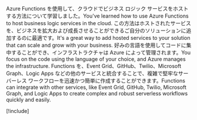 <span data-ttu-id="7858c-101">Azure Functions を使用して、クラウドでビジネス ロジック サービスをホストする方法について学習しました。</span><span class="sxs-lookup"><span data-stu-id="7858c-101">You've learned how to use Azure Functions to host business logic services in the cloud.</span></span> <span data-ttu-id="7858c-102">この方法はホストされたサービスを、ビジネスを拡大および成長させることができるご自分のソリューションに追加するのに最適です。</span><span class="sxs-lookup"><span data-stu-id="7858c-102">It's a great way to add hosted services to your solution that can scale and grow with your business.</span></span> <span data-ttu-id="7858c-103">好みの言語を使用してコードに集中することができ、インフラストラクチャは Azure によって管理されます。</span><span class="sxs-lookup"><span data-stu-id="7858c-103">You focus on the code using the language of your choice, and Azure manages the infrastructure.</span></span> <span data-ttu-id="7858c-104">Functions を、Event Grid、GitHub、Twilio、Microsoft Graph、Logic Apps などの他のサービスと統合することで、複雑で堅牢なサーバーレス ワークフローを迅速かつ簡単に作成することができます。</span><span class="sxs-lookup"><span data-stu-id="7858c-104">Functions can integrate with other services, like Event Grid, GitHub, Twilio, Microsoft Graph, and Logic Apps to create complex and robust serverless workflows quickly and easily.</span></span>

[!include[](../../../includes/azure-sandbox-cleanup.md)]